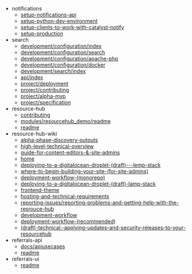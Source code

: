 - notifications
  - [setup-notifications-api](notifications/setup-notifications-api)
  - [setup-python-dev-environment](notifications/setup-python-dev-environment)
  - [setup-clients-to-work-with-catalyst-notify](notifications/setup-clients-to-work-with-catalyst-notify)
  - [setup-production](notifications/setup-production)
- search
  - [development/configuration/index](search/development/configuration/index)
  - [development/configuration/search](search/development/configuration/search)
  - [development/configuration/apache-php](search/development/configuration/apache-php)
  - [development/configuration/docker](search/development/configuration/docker)
  - [development/search/index](search/development/search/index)
  - [api/index](search/api/index)
  - [project/deployment](search/project/deployment)
  - [project/contributing](search/project/contributing)
  - [project/alpha-mvp](search/project/alpha-mvp)
  - [project/specification](search/project/specification)
- resource-hub
  - [contributing](resource-hub/contributing)
  - [modules/resourcehub_demo/readme](resource-hub/modules/resourcehub_demo/readme)
  - [readme](resource-hub/readme)
- resource-hub-wiki
  - [alpha-phase-discovery-outputs](resource-hub-wiki/alpha-phase-discovery-outputs)
  - [high-level-technical-overview](resource-hub-wiki/high-level-technical-overview)
  - [guide-for-content-editors-&-site-admins](resource-hub-wiki/guide-for-content-editors-&-site-admins)
  - [home](resource-hub-wiki/home)
  - [deploying-to-a-digitalocean-droplet-(draft)---lemp-stack](resource-hub-wiki/deploying-to-a-digitalocean-droplet-(draft)---lemp-stack)
  - [where-to-begin-building-your-site-(for-site-admins)](resource-hub-wiki/where-to-begin-building-your-site-(for-site-admins))
  - [deployment-workflow-(monorepo)](resource-hub-wiki/deployment-workflow-(monorepo))
  - [deploying-to-a-digitalocean-droplet-(draft)-lamp-stack](resource-hub-wiki/deploying-to-a-digitalocean-droplet-(draft)-lamp-stack)
  - [frontend-theme](resource-hub-wiki/frontend-theme)
  - [hosting-and-technical-requirements](resource-hub-wiki/hosting-and-technical-requirements)
  - [reporting-issues/reporting-problems-and-getting-help-with-the-resrouce-hub](resource-hub-wiki/reporting-issues/reporting-problems-and-getting-help-with-the-resrouce-hub)
  - [development-workflow](resource-hub-wiki/development-workflow)
  - [deployment-workflow-(recommended)](resource-hub-wiki/deployment-workflow-(recommended))
  - [(draft)-technical:-applying-updates-and-security-releases-to-your-resourcehub](resource-hub-wiki/(draft)-technical:-applying-updates-and-security-releases-to-your-resourcehub)
- referrals-api
  - [docs/apiusecases](referrals-api/docs/apiusecases)
  - [readme](referrals-api/readme)
- referrals-ui
  - [readme](referrals-ui/readme)
